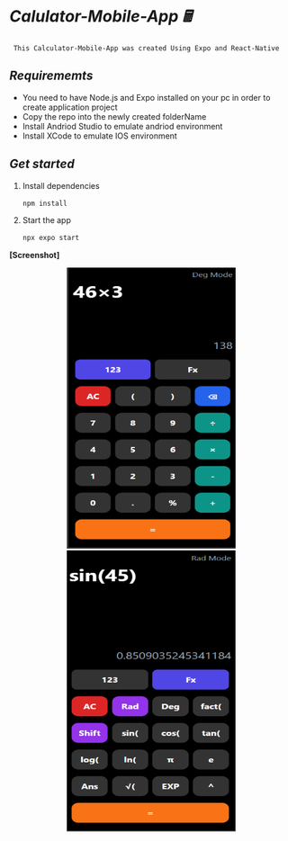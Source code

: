 # *Calulator-Mobile-App 🖩*

```  This Calculator-Mobile-App was created Using Expo and React-Native ```

## *Requirememts* 
- You need to have Node.js and Expo installed on your pc in order to create application project
- Copy the repo into the newly created folderName
- Install Andriod Studio to emulate andriod environment 
- Install XCode to emulate IOS environment


## *Get started*

1. Install dependencies

   ```bash
   npm install
   ```

2. Start the app

   ```bash
   npx expo start
   ```


**[Screenshot]**

 <p align="center">
   <img src="assets/Calculator 123-section.png" width="300" height="500">
   <img src="assets/Calculator fx-section.png" width="300" height="500">
 </p>
